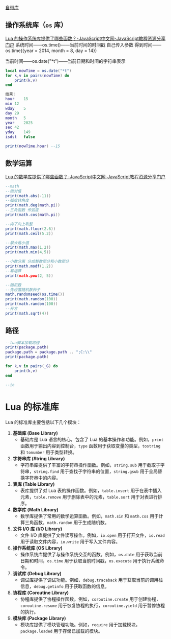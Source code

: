 [自带库](file:///D:/Unity%20Lua/Lua%E8%AF%AD%E6%B3%95/Lua%E8%AF%AD%E6%B3%95/Lesson16_Library.lua)
## 操作系统库（`os` 库）
[Lua 的操作系统库提供了哪些函数？-JavaScript中文网-JavaScript教程资源分享门户](https://www.javascriptcn.com/interview-lua/677f4cb06f8688f8e9faf6f4.html)
系统时间——os.time()——当前时间的时间戳
自己传入参数 得到时间——os.time({year = 2014, month = 8, day = 14})

当前时间——os.date("\*t")——当前日期和时间的字符串表示
```lua
local nowTime = os.date("*t")
for k,v in pairs(nowTime) do
	print(k,v)
end

结果：
hour	15
min	12
wday	5
day	29
month	5
year	2025
sec	42
yday	149
isdst	false
```

```lua
print(nowTime.hour) --15
```
## 数学运算
[Lua 的数学库提供了哪些函数？-JavaScript中文网-JavaScript教程资源分享门户](https://www.javascriptcn.com/interview-lua/677f4cab6f8688f8e9faf19f.html)
```lua
--math
--绝对值
print(math.abs(-11))
--弧度转角度
print(math.deg(math.pi))
--三角函数 传弧度
print(math.cos(math.pi))

--向下向上取整
print(math.floor(2.6))
print(math.ceil(5.2))

--最大最小值
print(math.max(1,2))
print(math.min(4,5))

--小数分离 分成整数部分和小数部分
print(math.modf(1.2))
--幂运算
print(math.pow(2, 5))

--随机数
--先设置随机数种子
math.randomseed(os.time())
print(math.random(100))
print(math.random(100))
--开方
print(math.sqrt(4))
```

## 路径
```lua
--lua脚本加载路径
print(package.path)
package.path = package.path .. ";C:\\"
print(package.path)

for k,v in pairs(_G) do
	print(k,v)
end

--io
```

# Lua 的标准库
Lua 的标准库主要包括以下几个模块：
1. **基础库 (Base Library)**
    - 基础库是 Lua 语言的核心，包含了 Lua 的基本操作和功能。例如，`print` 函数用于输出内容到控制台，`type` 函数用于获取变量的类型，`tostring` 和 `tonumber` 用于类型转换。
2. **字符串库 (String Library)**
    - 字符串库提供了丰富的字符串操作函数。例如，`string.sub` 用于截取子字符串，`string.find` 用于查找子字符串的位置，`string.gsub` 用于全局替换字符串中的内容。
3. **表库 (Table Library)**
    - 表库提供了对 Lua 表的操作函数。例如，`table.insert` 用于在表中插入元素，`table.remove` 用于删除表中的元素，`table.sort` 用于对表进行排序。
4. **数学库 (Math Library)**
    - 数学库提供了常用的数学运算函数。例如，`math.sin` 和 `math.cos` 用于计算三角函数，`math.random` 用于生成随机数。
5. **文件 I/O 库 (I/O Library)**
    - 文件 I/O 库提供了文件读写操作。例如，`io.open` 用于打开文件，`io.read` 用于读取文件内容，`io.write` 用于写入文件内容。
6. **操作系统库 (OS Library)**
    - 操作系统库提供了与操作系统交互的函数。例如，`os.date` 用于获取当前日期和时间，`os.time` 用于获取当前时间戳，`os.execute` 用于执行系统命令。
7. **调试库 (Debug Library)**
    - 调试库提供了调试功能。例如，`debug.traceback` 用于获取当前的调用栈信息，`debug.getinfo` 用于获取函数的信息。
8. **协程库 (Coroutine Library)**
    - 协程库提供了协程操作函数。例如，`coroutine.create` 用于创建协程，`coroutine.resume` 用于恢复协程的执行，`coroutine.yield` 用于暂停协程的执行。
9. **模块库 (Package Library)**
    - 模块库提供了模块管理功能。例如，`require` 用于加载模块，`package.loaded` 用于存储已加载的模块。